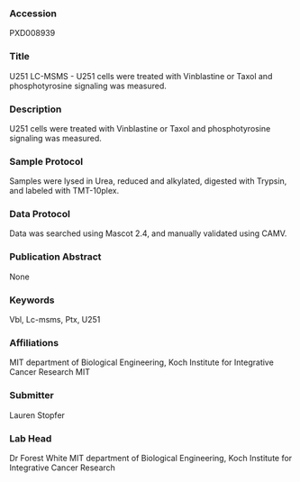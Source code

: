 ### Accession
PXD008939

### Title
U251 LC-MSMS - U251 cells were treated with Vinblastine or Taxol and phosphotyrosine signaling was measured.

### Description
U251 cells were treated with Vinblastine or Taxol and phosphotyrosine signaling was measured.

### Sample Protocol
Samples were lysed in Urea, reduced and alkylated, digested with Trypsin, and labeled with TMT-10plex.

### Data Protocol
Data was searched using Mascot 2.4, and manually validated using CAMV.

### Publication Abstract
None

### Keywords
Vbl, Lc-msms, Ptx, U251

### Affiliations
MIT department of Biological Engineering, Koch Institute for Integrative Cancer Research
MIT

### Submitter
Lauren Stopfer

### Lab Head
Dr Forest White
MIT department of Biological Engineering, Koch Institute for Integrative Cancer Research


